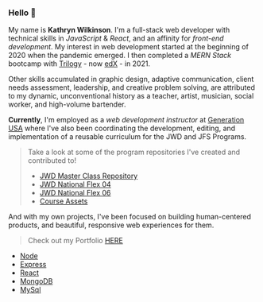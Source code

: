 <!--
**NAHco-code/NAHco-code** is a ✨ _special_ ✨ repository because its `README.md` (this file) appears on your GitHub profile.

Here are some ideas to get you started:

- 🔭 I’m currently working on ...
- 🌱 I’m currently learning ...
- 👯 I’m looking to collaborate on ...
- 🤔 I’m looking for help with ...
- 💬 Ask me about ...
- 📫 How to reach me: ...
- 😄 Pronouns: ...
- ⚡ Fun fact: ...
-->
### Hello 👋

My name is **Kathryn Wilkinson**. I'm a full-stack web developer with technical skills in *JavaScript* & *React*, and an affinity for *front-end development*. My interest in web development started at the beginning of 2020 when the pandemic emerged. I then completed a *MERN Stack* bootcamp with [Trilogy](https://en.wikipedia.org/wiki/Trilogy_Education_Services) - now [edX](https://www.edx.org/boot-camps/about) - in 2021.

Other skills accumulated in graphic design, adaptive communication, client needs assessment, leadership, and creative problem solving, are attributed to my dynamic, unconventional history as a teacher, artist, musician, social worker, and high-volume bartender.

**Currently**, I'm employed as a *web development instructor* at [Generation USA](https://www.generation.org/) where I've also been coordinating the development, editing, and implementation of a reusable curriculum for the JWD and JFS Programs.

>Take a look at some of the program repositories I've created and contributed to!
>- [JWD Master Class Repository]()
>- [JWD National Flex 04]()
>- [JWD National Flex 06]()
>- [Course Assets]()

And with my own projects, I've been focused on building human-centered products, and beautiful, responsive web experiences for them.

>Check out my Portfolio [HERE](https://kathrynwilkinson.github.io/Portfolio/)

- [Node](https://nodejs.org/en/)
- [Express](https://expressjs.com/)
- [React](https://reactjs.org/docs/getting-started.html)
- [MongoDB](https://www.mongodb.com/)
- [MySql](https://www.mysql.com/)
